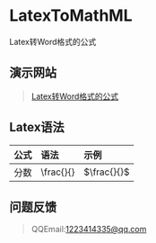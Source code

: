 # LatexToMathML
Latex转Word格式的公式

## 演示网站
> [Latex转Word格式的公式](http://web.xiaoyv.top/web/LatexToMathML/)

## Latex语法

|公式|语法|示例|
|:--|:--|:--|
|分数|\frac{}{} |$\frac{}{}$ |

## 问题反馈
> QQEmail:1223414335@qq.com
